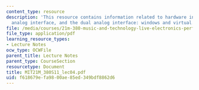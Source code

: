 ```yaml
---
content_type: resource
description: 'This resource contains information related to hardware inputs, the dual
  analog interface, and the dual analog interface: windows and virtual.'
file: /media/courses/21m-380-music-and-technology-live-electronics-performance-practices-spring-2011/f618679efa9800ae85ed349bdf8862d6_MIT21M_380S11_lec04.pdf
file_type: application/pdf
learning_resource_types:
- Lecture Notes
ocw_type: OCWFile
parent_title: Lecture Notes
parent_type: CourseSection
resourcetype: Document
title: MIT21M_380S11_lec04.pdf
uid: f618679e-fa98-00ae-85ed-349bdf8862d6
---
```

